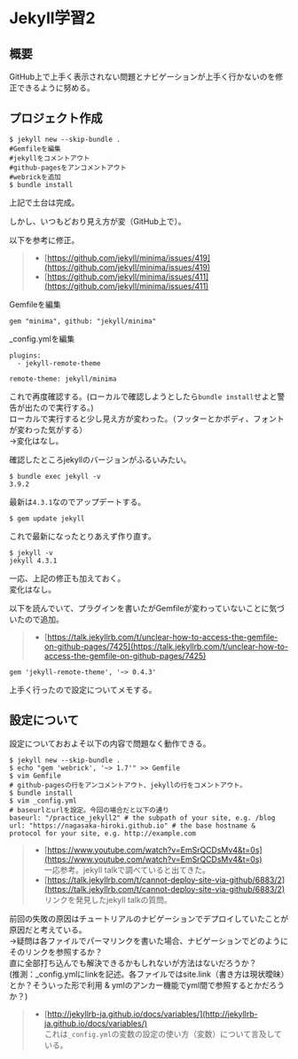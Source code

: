 # Jekyll学習2
## 概要
GitHub上で上手く表示されない問題とナビゲーションが上手く行かないのを修正できるように努める。

## プロジェクト作成
```
$ jekyll new --skip-bundle .
#Gemfileを編集
#jekyllをコメントアウト
#github-pagesをアンコメントアウト
#webrickを追加
$ bundle install
```
上記で土台は完成。

しかし、いつもどおり見え方が変（GitHub上で）。

以下を参考に修正。
> - [https://github.com/jekyll/minima/issues/419](https://github.com/jekyll/minima/issues/419)
> - [https://github.com/jekyll/minima/issues/411](https://github.com/jekyll/minima/issues/411)

Gemfileを編集
```
gem "minima", github: "jekyll/minima"
```
\_config.ymlを編集
```
plugins:
  - jekyll-remote-theme

remote-theme: jekyll/minima
```
これで再度確認する。(ローカルで確認しようとしたら`bundle install`せよと警告が出たので実行する。)  
ローカルで実行すると少し見え方が変わった。（フッターとかボディ、フォントが変わった気がする）  
→変化はなし。

確認したところjekyllのバージョンがふるいみたい。
```
$ bundle exec jekyll -v
3.9.2
```
最新は`4.3.1`なのでアップデートする。
```
$ gem update jekyll
```
これで最新になったとりあえず作り直す。

```
$ jekyll -v
jekyll 4.3.1
```
一応、上記の修正も加えておく。  
変化はなし。

以下を読んでいて、プラグインを書いたがGemfileが変わっていないことに気づいたので追加。
> - [https://talk.jekyllrb.com/t/unclear-how-to-access-the-gemfile-on-github-pages/7425](https://talk.jekyllrb.com/t/unclear-how-to-access-the-gemfile-on-github-pages/7425)  

```
gem 'jekyll-remote-theme', '~> 0.4.3'
```

上手く行ったので設定についてメモする。

## 設定について
設定についておおよそ以下の内容で問題なく動作できる。
```
$ jekyll new --skip-bundle .
$ echo "gem 'webrick', '~> 1.7'" >> Gemfile
$ vim Gemfile
# github-pagesの行をアンコメントアウト、jekyllの行をコメントアウト。
$ bundle install
$ vim _config.yml
# baseurlとurlを設定。今回の場合だと以下の通り
baseurl: "/practice_jekyll2" # the subpath of your site, e.g. /blog
url: "https://nagasaka-hiroki.github.io" # the base hostname & protocol for your site, e.g. http://example.com
```

> - [https://www.youtube.com/watch?v=EmSrQCDsMv4&t=0s](https://www.youtube.com/watch?v=EmSrQCDsMv4&t=0s)  
一応参考。jekyll talkで調べていると出てきた。
> - [https://talk.jekyllrb.com/t/cannot-deploy-site-via-github/6883/2](https://talk.jekyllrb.com/t/cannot-deploy-site-via-github/6883/2)
リンクを発見したjekyll talkの質問。

前回の失敗の原因はチュートリアルのナビゲーションでデプロイしていたことが原因だと考えている。  
→疑問は各ファイルでパーマリンクを書いた場合、ナビゲーションでどのようにそのリンクを参照するか？  
直に全部打ち込んでも解決できるかもしれないが方法はないだろうか？  
(推測：_config.ymlにlinkを記述。各ファイルではsite.link（書き方は現状曖昧） とか？そういった形で利用 & ymlのアンカー機能でyml間で参照するとかだろうか？)
> - [http://jekyllrb-ja.github.io/docs/variables/](http://jekyllrb-ja.github.io/docs/variables/)  
これは`_config.yml`の変数の設定の使い方（変数）について言及している。